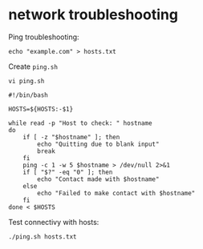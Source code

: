 # network troubleshooting

Ping troubleshooting:
```
echo "example.com" > hosts.txt
```
Create `ping.sh`
```
vi ping.sh

#!/bin/bash

HOSTS=${HOSTS:-$1}

while read -p "Host to check: " hostname
do
    if [ -z "$hostname" ]; then
        echo "Quitting due to blank input"
        break
    fi
    ping -c 1 -w 5 $hostname > /dev/null 2>&1
    if [ "$?" -eq "0" ]; then
        echo "Contact made with $hostname"
    else
        echo "Failed to make contact with $hostname"
    fi
done < $HOSTS
```
Test connectivy with hosts:
```
./ping.sh hosts.txt
```
